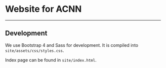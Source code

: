 # Website for ACNN
------------------

## Development

We use Bootstrap 4 and Sass for development.  It is compiled into `site/assets/css/styles.css`.

Index page can be found in `site/index.html`.
